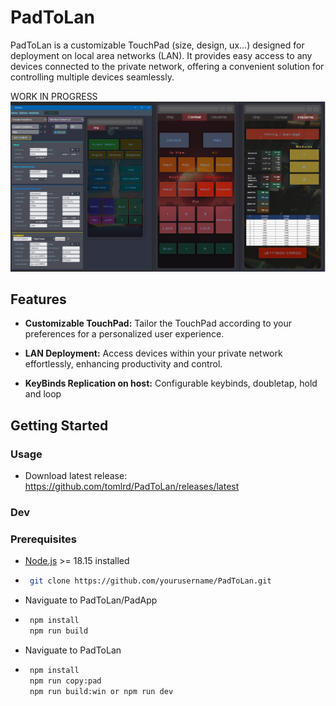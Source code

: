 # PadToLan

PadToLan is a customizable TouchPad (size, design, ux...) designed for deployment on local area networks (LAN). It provides easy access to any devices connected to the private network, offering a convenient solution for controlling multiple devices seamlessly.

WORK IN PROGRESS
<img src="https://raw.githubusercontent.com/tomlrd/PadToLan/main/scrpdl.png" alt="PadToLan screenshot" width="1200"/>

## Features

- **Customizable TouchPad:** Tailor the TouchPad according to your preferences for a personalized user experience.

- **LAN Deployment:** Access devices within your private network effortlessly, enhancing productivity and control.

- **KeyBinds Replication on host:** Configurable keybinds, doubletap, hold and loop

## Getting Started

### Usage

- Download latest release: https://github.com/tomlrd/PadToLan/releases/latest

### Dev
### Prerequisites
- [Node.js](https://nodejs.org/) >= 18.15 installed
- ```bash
   git clone https://github.com/yourusername/PadToLan.git
- Naviguate to PadToLan/PadApp
- ```bash
   npm install
   npm run build
- Naviguate to PadToLan
- ```bash
   npm install
   npm run copy:pad
   npm run build:win or npm run dev
